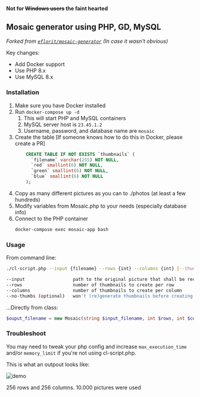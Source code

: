 #### Not for ~~Windows users~~ the faint hearted

## Mosaic generator using PHP, GD, MySQL

_Forked from [`eflorit/mosaic-generator`](https://github.com/eflorit/mosaic-generator) (In case it wasn't obvious)_

Key changes:
 - Add Docker support
 - Use PHP 8.x
 - Use MySQL 8.x

### Installation

1. Make sure you have Docker installed
1. Run `docker-compose up -d`
   1. This will start PHP and MySQL containers
   1. MySQL server host is `23.45.1.2`
   2. Username, password, and database name are `mosaic`
1. Create the table [If someone knows how to do this in Docker, please create a PR]
    ```sql
        CREATE TABLE IF NOT EXISTS `thumbnails` (
          `filename` varchar(255) NOT NULL,
          `red` smallint(6) NOT NULL,
          `green` smallint(6) NOT NULL,
          `blue` smallint(6) NOT NULL
        );
    ```
1. Copy as many different pictures as you can to ./photos (at least a few hundreds)
1. Modify variables from Mosaic.php to your needs (especially database info)
1. Connect to the PHP container
    ```bash
    docker-compose exec mosaic-app bash
    ```

### Usage

From command line:
```bash
./cl-script.php --input {filename} --rows {int} --columns {int} [--thumbs]

--input                  path to the original picture that shall be recreated
--rows                   number of thumbnails to create per row
--columns                number of thumbnails to create per column
--no-thumbs (optional)   won't (re)generate thumbnails before creating mosaic.
```

...Directly from class:

```php
$ouput_filename = new Mosaic(string $input_filename, int $rows, int $columns [, bool $gen_thumbs = true ] );
```

### Troubleshoot

You may need to tweak your php config and increase `max_execution_time` and/or `memory_limit` if you're not using cl-script.php.

This is what an outpout looks like:

![demo](https://github.com/jdecode/mosaic-generator/raw/master/examples/output-demo.jpg)

256 rows and 256 columns.
10.000 pictures were used


